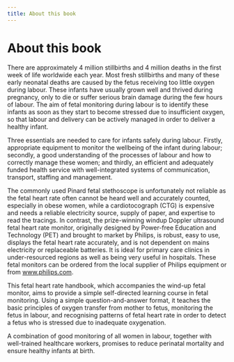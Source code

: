 ```yaml
---
title: About this book
---
```


# About this book

There are approximately 4 million stillbirths and 4 million deaths in the first week of life worldwide each year. Most fresh stillbirths and many of these early neonatal deaths are caused by the fetus receiving too little oxygen during labour. These infants have usually grown well and thrived during pregnancy, only to die or suffer serious brain damage during the few hours of labour. The aim of fetal monitoring during labour is to identify these infants as soon as they start to become stressed due to insufficient oxygen, so that labour and delivery can be actively managed in order to deliver a healthy infant. 

Three essentials are needed to care for infants safely during labour. Firstly, appropriate equipment to monitor the wellbeing of the infant during labour; secondly, a good understanding of the processes of labour and how to correctly manage these women; and thirdly, an efficient and adequately funded health service with well-integrated systems of communication, transport, staffing and management. 

The commonly used Pinard fetal stethoscope is unfortunately not reliable as the fetal heart rate often cannot be heard well and accurately counted, especially in obese women, while a cardiotocograph (CTG) is expensive and needs a reliable electricity source, supply of paper, and expertise to read the tracings. In contrast, the prize-winning windup Doppler ultrasound fetal heart rate monitor, originally designed by Power-free Education and Technology (PET) and brought to market by Philips, is robust, easy to use, displays the fetal heart rate accurately, and is not dependent on mains electricity or replaceable batteries. It is ideal for primary care clinics in under-resourced regions as well as being very useful in hospitals. These fetal monitors can be ordered from the local supplier of Philips equipment or from www.philips.com. 

This fetal heart rate handbook, which accompanies the wind-up fetal monitor, aims to provide a simple self-directed learning course in fetal monitoring. Using a simple question-and-answer format, it teaches the basic principles of oxygen transfer from mother to fetus, monitoring the fetus in labour, and recognising patterns of fetal heart rate in order to detect a fetus who is stressed due to inadequate oxygenation.

A combination of good monitoring of all women in labour, together with well-trained healthcare workers, promises to reduce perinatal mortality and ensure healthy infants at birth.
